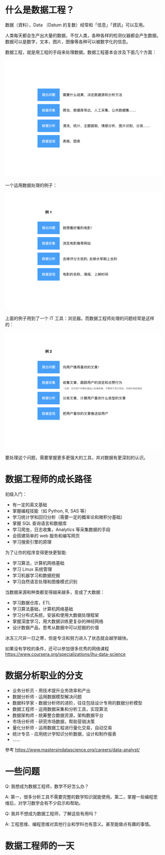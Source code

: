 # 什么是数据工程？

数据（資料），Data （Datum 的复数）经常和「信息」「資訊」可以互用。

人类每天都会生产出大量的数据，不仅人类，各种各样的检测仪器都会产生数据。数据可以是数字，文本，图片，图像等各种可以被数字化的信息。

数据工程，就是用工程的手段来处理数据。数据工程基本会涉及下面几个方面：

![](1-intro/1-intro.001.png)

一个运用数据处理的例子：

![](1-intro/1-intro.002.png)

上面的例子用到了一个 IT 工具：浏览器。而数据工程师处理的问题经常是这样的：

![](1-intro/1-intro.003.png)

要处理这个问题，需要掌握更多更强大的工具，并对数据有更深刻的认识。

# 数据工程师的成长路径

初级入门：

- 有一定的英文基础
- 掌握编程技能（如 Python, R, SAS 等）
- 学习统计学和回归分析（需要一定的概率论和微积分基础）
- 掌握 SQL 查询语言和数据库
- 学习爬虫，日志收集，Analytics 等采集数据的手段
- 会搭建简单的 web 服务和编写网页
- 学习搜索引擎的原理

为了让你的程序变得更快更智能:

- 学习算法，计算机网络基础
- 学习 Linux 系统管理
- 学习机器学习和数据挖掘
- 学习自然语言处理和图像模式识别

当数据来源和种类都变得越来越多，变成了大数据：

- 学习数据仓库，ETL
- 学习算法基础，计算机网络基础
- 学习分布式系统，安装和使用大数据处理框架
- 掌握深度学习，用大数据训练更复杂的神经网络
- 设计数据产品，思考从数据中可以挖掘的价值

冰冻三尺非一日之寒，但是专注和努力进入了状态就会越学越快。

如果没有学校的条件，还可以参加很多优秀的网络课程 https://www.coursera.org/specializations/jhu-data-science

# 数据分析职业的分支

- 业务分析员 - 用技术提升业务效率和产出
- 数据分析师 - 运用数据模型解决问题
- 数据科学家 - 数据分析师的进阶，往往包括设计专用的数据分析模型
- 数据工程师 - 运用数据采集和分析工具，实现算法
- 数据架构师 - 统筹整合数据资源，架构数据平台
- 市场分析师 - 研究市场数据，帮助营销决策
- 量化分析师 - 运用数据工程进行量化交易，自动交易
- 统计专员 - 应用统计学知识分析数据，设计和制作报表
- ……

参考 https://www.mastersindatascience.org/careers/data-analyst/

# 一些问题

Q: 我想成为数据工程师，数学不好怎么办？

A: 第一，很多分析工具不需要完整的数学知识就能使用。第二，掌握一些编程思维后，对学习数学会有不少启示和帮助。

Q: 我并不想成为数据工程师，了解这些有用吗？

A: 工程思维、编程思维对其他行业和学科也有意义。甚至能做点有趣的事情。

# 数据工程师的一天

